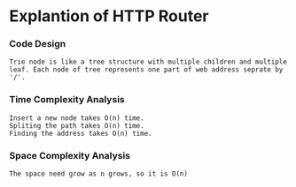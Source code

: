 # Explantion of HTTP Router

### Code Design

    Trie node is like a tree structure with multiple children and multiple leaf. Each node of tree represents one part of web address seprate by '/'.

### Time Complexity Analysis

    Insert a new node takes O(n) time.
    Spliting the path takes O(n) time.
    Finding the address takes O(n) time.

### Space Complexity Analysis

    The space need grow as n grows, so it is O(n)
